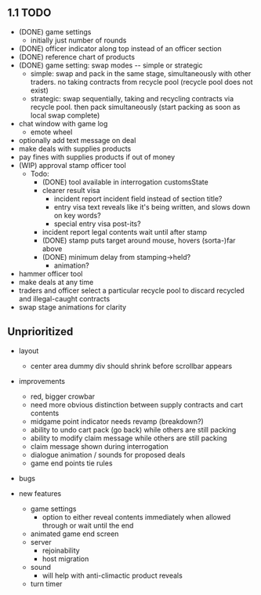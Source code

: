## 1.1 TODO
- (DONE) game settings
  - initially just number of rounds
- (DONE) officer indicator along top instead of an officer section
- (DONE) reference chart of products
- (DONE) game setting: swap modes -- simple or strategic
  - simple: swap and pack in the same stage, simultaneously with other traders. no taking contracts from recycle pool (recycle pool does not exist)
  - strategic: swap sequentially, taking and recycling contracts via recycle pool. then pack simultaneously (start packing as soon as local swap complete)
- chat window with game log
  - emote wheel
- optionally add text message on deal
- make deals with supplies products
- pay fines with supplies products if out of money
- (WIP) approval stamp officer tool
  - Todo:
    - (DONE) tool available in interrogation customsState
    - clearer result visa
      - incident report incident field instead of section title?
      - entry visa text reveals like it's being written, and slows down on key words?
      - special entry visa post-its?
    - incident report legal contents wait until after stamp
    - (DONE) stamp puts target around mouse, hovers (sorta-)far above
    - (DONE) minimum delay from stamping->held?
      - animation?
- hammer officer tool
- make deals at any time
- traders and officer select a particular recycle pool to discard recycled and illegal-caught contracts
- swap stage animations for clarity


## Unprioritized
- layout
  - center area dummy div should shrink before scrollbar appears

- improvements
  - red, bigger crowbar
  - need more obvious distinction between supply contracts and cart contents
  - midgame point indicator needs revamp (breakdown?)
  - ability to undo cart pack (go back) while others are still packing
  - ability to modify claim message while others are still packing
  - claim message shown during interrogation
  - dialogue animation / sounds for proposed deals
  - game end points tie rules

- bugs

- new features
  - game settings
    - option to either reveal contents immediately when allowed through or wait until the end
  - animated game end screen
  - server
    - rejoinability
    - host migration
  - sound
    - will help with anti-climactic product reveals
  - turn timer
